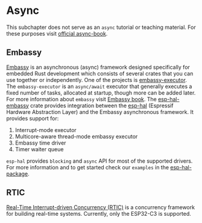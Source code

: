 # Async

This subchapter does not serve as an `async` tutorial or teaching material. For these purposes visit [official async-book]. 

## Embassy

[Embassy] is an asynchronous (async) framework designed specifically for embedded Rust development which consists of several crates that you can use together or independently. One of the projects is [embassy-executor]. The `embassy-executor` is an `async/await` executor that generally executes a fixed number of tasks, allocated at startup, though more can be added later. For more information about `embassy` visit [Embassy book]. The [esp-hal-embassy] crate provides integration between the [esp-hal] (Espressif Hardware Abstraction Layer) and the Embassy asynchronous framework. It provides support for:

1. Interrupt-mode executor
2. Multicore-aware thread-mode embassy executor
3. Embassy time driver
4. Timer waiter queue

`esp-hal` provides `blocking` and `async` API for most of the supported drivers. For more information and to get started check our `examples` in the [esp-hal-package].


## RTIC

[Real-Time Interrupt-driven Concurrency (RTIC)] is a concurrency framework for building real-time systems. Currently, only the ESP32-C3 is supported.


[official async-book]: https://rust-lang.github.io/async-book/
[Embassy]: https://embassy.dev
[embassy-executor]: https://crates.io/crates/embassy-executor
[esp-hal-embassy]: https://crates.io/crates/esp-hal-embassy
[esp-hal]: https://crates.io/crates/esp-hal
[Embassy book]: https://embassy.dev/book/
[esp-hal-package]: https://github.com/esp-rs/esp-hal
[Real-Time Interrupt-driven Concurrency (RTIC)]: https://crates.io/crates/rtic
